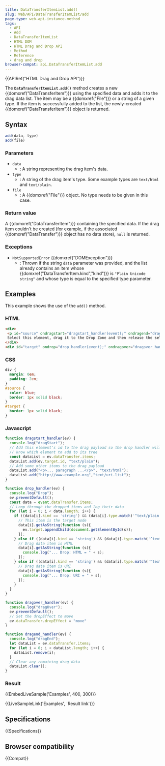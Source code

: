 ```yaml
---
title: DataTransferItemList.add()
slug: Web/API/DataTransferItemList/add
page-type: web-api-instance-method
tags:
  - API
  - Add
  - DataTransferItemList
  - HTML DOM
  - HTML Drag and Drop API
  - Method
  - Reference
  - drag and drop
browser-compat: api.DataTransferItemList.add
---
```

{{APIRef("HTML Drag and Drop API")}}

The **`DataTransferItemList.add()`** method creates a new
{{domxref("DataTransferItem")}} using the specified data and adds it to the drag data
list. The item may be a {{domxref("File")}} or a string of a
given type. If the item is successfully added to the list, the newly-created
{{domxref("DataTransferItem")}} object is returned.

## Syntax

```js
add(data, type)
add(file)
```

### Parameters

- `data`
  - : A string representing the drag item's data.
- `type`
  - : A string of the drag item's type. Some example types are
    `text/html` and `text/plain`.
- `file`
  - : A {{domxref("File")}} object. No type needs to be given in this case.

### Return value

A {{domxref("DataTransferItem")}} containing the specified data. If the drag item
couldn't be created (for example, if the associated {{domxref("DataTransfer")}} object
has no data store), `null` is returned.

### Exceptions

- `NotSupportedError` {{domxref("DOMException")}}
  - : Thrown if the string `data` parameter was provided, and the list already contains an
    item whose {{domxref("DataTransferItem.kind","kind")}} is `"Plain Unicode string"` and
    whose type is equal to the specified type parameter.

## Examples

This example shows the use of the `add()` method.

### HTML

```html
<div>
 <p id="source" ondragstart="dragstart_handler(event);" ondragend="dragend_handler(event);" draggable="true">
 Select this element, drag it to the Drop Zone and then release the selection to move the element.</p>
</div>
<div id="target" ondrop="drop_handler(event);" ondragover="dragover_handler(event);">Drop Zone</div>
```

### CSS

```css
div {
  margin: 0em;
  padding: 2em;
}
#source {
  color: blue;
  border: 1px solid black;
}
#target {
  border: 1px solid black;
}
```

### Javascript

```js
function dragstart_handler(ev) {
  console.log("dragStart");
  // Add this element's id to the drag payload so the drop handler will
  // know which element to add to its tree
  const dataList = ev.dataTransfer.items;
  dataList.add(ev.target.id, "text/plain");
  // Add some other items to the drag payload
  dataList.add("<p>... paragraph ...</p>", "text/html");
  dataList.add("http://www.example.org","text/uri-list");
}

function drop_handler(ev) {
  console.log("Drop");
  ev.preventDefault();
  const data = event.dataTransfer.items;
  // Loop through the dropped items and log their data
  for (let i = 0; i < data.length; i++) {
    if ((data[i].kind == 'string') && (data[i].type.match('^text/plain'))) {
      // This item is the target node
      data[i].getAsString(function (s){
        ev.target.appendChild(document.getElementById(s));
      });
    } else if ((data[i].kind == 'string') && (data[i].type.match('^text/html'))) {
      // Drag data item is HTML
      data[i].getAsString(function (s){
        console.log("... Drop: HTML = " + s);
      });
    } else if ((data[i].kind == 'string') && (data[i].type.match('^text/uri-list'))) {
      // Drag data item is URI
      data[i].getAsString(function (s){
        console.log("... Drop: URI = " + s);
      });
    }
  }
}

function dragover_handler(ev) {
  console.log("dragOver");
  ev.preventDefault();
  // Set the dropEffect to move
  ev.dataTransfer.dropEffect = "move"
}

function dragend_handler(ev) {
  console.log("dragEnd");
  let dataList = ev.dataTransfer.items;
  for (let i = 0; i < dataList.length; i++) {
    dataList.remove(i);
  }
  // Clear any remaining drag data
  dataList.clear();
}
```

### Result

{{EmbedLiveSample('Examples', 400, 300)}}

{{LiveSampleLink('Examples', 'Result link')}}

## Specifications

{{Specifications}}

## Browser compatibility

{{Compat}}
